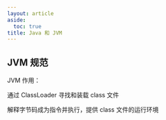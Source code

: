 ```yaml
---
layout: article
aside:
  toc: true
title: Java 和 JVM
---
```


## JVM 规范

JVM 作用：

通过 ClassLoader 寻找和装载 class 文件

解释字节码成为指令并执行，提供 class 文件的运行环境

​	